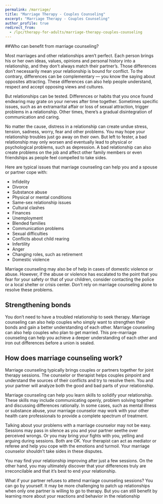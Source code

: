 ```yaml
---
permalink: /marriage/
title: "Marriage Therapy - Couples Counseling"
excerpt: "Marriage Therapy - Couples Counseling"
author_profile: true
redirect_from: 
  - /lpc/therapy-for-adults/marriage-therapy-couples-counseling
---
```


##Who can benefit from marriage counseling?

Most marriages and other relationships aren’t perfect. Each person brings his or her own ideas, values, opinions and personal history into a relationship, and they don’t always match their partner’s. Those differences don’t necessarily mean your relationship is bound for conflict. To the contrary, differences can be complementary — you know the saying about opposites attracting. These differences can also help people understand, respect and accept opposing views and cultures.

But relationships can be tested. Differences or habits that you once found endearing may grate on your nerves after time together. Sometimes specific issues, such as an extramarital affair or loss of sexual attraction, trigger problems in a relationship. Other times, there’s a gradual disintegration of communication and caring.

No matter the cause, distress in a relationship can create undue stress, tension, sadness, worry, fear and other problems. You may hope your relationship troubles just go away on their own. But left to fester, a bad relationship may only worsen and eventually lead to physical or psychological problems, such as depression. A bad relationship can also create problems on the job and affect other family members or even friendships as people feel compelled to take sides.

Here are typical issues that marriage counseling can help you and a spouse or partner cope with:
* Infidelity
* Divorce
* Substance abuse
* Physical or mental conditions
* Same-sex relationship issues
* Cultural clashes
* Finances
* Unemployment
* Blended families
* Communication problems
* Sexual difficulties
* Conflicts about child rearing
* Infertility
* Anger
* Changing roles, such as retirement
* Domestic violence

Marriage counseling may also be of help in cases of domestic violence or abuse. However, if the abuse or violence has escalated to the point that you fear for your safety or that of your children, consider contacting the police or a local shelter or crisis center. Don’t rely on marriage counseling alone to resolve these problems.

## Strengthening bonds
You don’t need to have a troubled relationship to seek therapy. Marriage counseling can also help couples who simply want to strengthen their bonds and gain a better understanding of each other. Marriage counseling can also help couples who plan to get married. This pre-marriage counseling can help you achieve a deeper understanding of each other and iron out differences before a union is sealed.

## How does marriage counseling work?

Marriage counseling typically brings couples or partners together for joint therapy sessions. The counselor or therapist helps couples pinpoint and understand the sources of their conflicts and try to resolve them. You and your partner will analyze both the good and bad parts of your relationship.

Marriage counseling can help you learn skills to solidify your relationship. These skills may include communicating openly, problem solving together and discussing differences rationally. In some cases, such as mental illness or substance abuse, your marriage counselor may work with your other health care professionals to provide a complete spectrum of treatment.

Talking about your problems with a marriage counselor may not be easy. Sessions may pass in silence as you and your partner seethe over perceived wrongs. Or you may bring your fights with you, yelling and arguing during sessions. Both are OK. Your therapist can act as mediator or referee and help you cope with the emotions and turmoil. Your marriage counselor shouldn’t take sides in these disputes.

You may find your relationship improving after just a few sessions. On the other hand, you may ultimately discover that your differences truly are irreconcilable and that it’s best to end your relationship.

What if your partner refuses to attend marriage counseling sessions? You can go by yourself. It may be more challenging to patch up relationships when only one partner is willing to go to therapy. But you can still benefit by learning more about your reactions and behavior in the relationship
